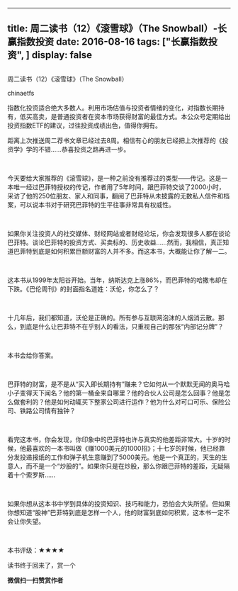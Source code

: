 
---
title:  周二读书（12）《滚雪球》（The Snowball）-长赢指数投资
date: 2016-08-16
tags: ["长赢指数投资", ]
display: false
---


## 



周二读书（12）《滚雪球》（The Snowball）




chinaetfs




指数化投资适合绝大多数人。利用市场估值与投资者情绪的变化，对指数长期持有，低买高卖，是普通投资者在资本市场获得财富的最佳方式。本公众号定期给出投资指数ETF的建议，过往投资成绩出色，值得你拥有。


距离上次推送周二荐书文章已经过去8周。相信有心的朋友已经把上次推荐的《投资学》学的不错……恭喜投资之路再进一步。

&nbsp;

今天要给大家推荐的《滚雪球》，是一种之前没有推荐过的类型——传记。这是一本唯一经过巴菲特授权的传记，作者用了5年时间，跟巴菲特交谈了2000小时，采访了他的250位朋友、家人和同事，翻阅了巴菲特从未披露的无数私人信件和档案，可以说本书对于研究巴菲特的生平往事非常具有权威性。

&nbsp;

如果你关注投资人的社交媒体、财经网站或者财经论坛，你会发现很多人都在谈论巴菲特。谈论巴菲特的投资方式、买卖标的、历史收益……然而，我相信，真正知道巴菲特到底是如何积累巨额财富的人并不多。而这本书，大概能让你了解一二。

&nbsp;

这本书从1999年太阳谷开始。当年，纳斯达克上涨86%，而巴菲特的哈撒韦却在下跌。《巴伦周刊》的封面指名道姓：沃伦，你怎么了？

&nbsp;

十几年后，我们都知道，沃伦是正确的。所有参与互联网泡沫的人烟消云散。那么，到底是什么让巴菲特不在乎别人的看法，只重视自己的那张“内部记分牌”？

&nbsp;

本书会给你答案。

&nbsp;

巴菲特的财富，是不是从“买入即长期持有”赚来？它如何从一个默默无闻的奥马哈小子变得天下闻名？他的第一桶金来自哪里？他的合伙人公司是怎么回事？他是怎么做套利的？他是如何动辄买下整家公司进行运作？他为什么对可口可乐、保险公司、铁路公司情有独钟？

&nbsp;

看完这本书，你会发现，你印象中的巴菲特也许与真实的他差距非常大。十岁的时候，他最喜欢的一本书叫做《赚1000美元的1000招》；十七岁的时候，他已经靠分发投递报纸的工作和弹子机生意赚到了5000美元。他是一个真正的，天生的生意人，而不是一个“炒股的”。如果你只是在炒股，那么你跟巴菲特的差距，无疑隔着十个索罗斯……

&nbsp;

如果你想从这本书中学到具体的投资知识、技巧和能力，恐怕会大失所望。但如果你想知道“股神”巴菲特到底是怎样一个人，他的财富到底如何积累，这本书一定不会让你失望。

&nbsp;

本书评级：★★★★



读书终于回来了，赏一个


**微信扫一扫赞赏作者**













